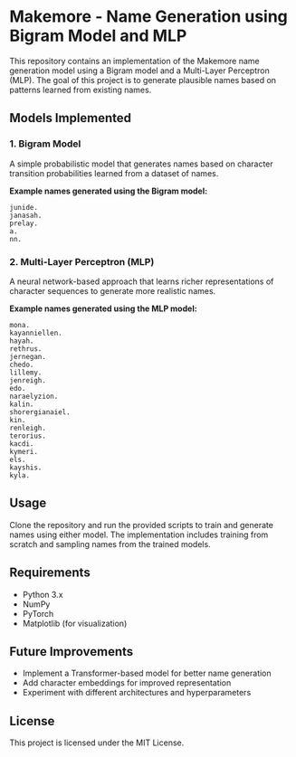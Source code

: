 # Makemore - Name Generation using Bigram Model and MLP

This repository contains an implementation of the Makemore name generation model using a Bigram model and a Multi-Layer Perceptron (MLP). The goal of this project is to generate plausible names based on patterns learned from existing names.

## Models Implemented

### 1. Bigram Model
A simple probabilistic model that generates names based on character transition probabilities learned from a dataset of names.

**Example names generated using the Bigram model:**
```
junide.
janasah.
prelay.
a.
nn.
```

### 2. Multi-Layer Perceptron (MLP)
A neural network-based approach that learns richer representations of character sequences to generate more realistic names.

**Example names generated using the MLP model:**
```
mona.
kayanniellen.
hayah.
rethrus.
jernegan.
chedo.
lillemy.
jenreigh.
edo.
naraelyzion.
kalin.
shorergianaiel.
kin.
renleigh.
terorius.
kacdi.
kymeri.
els.
kayshis.
kyla.
```

## Usage
Clone the repository and run the provided scripts to train and generate names using either model. The implementation includes training from scratch and sampling names from the trained models.

## Requirements
- Python 3.x
- NumPy
- PyTorch
- Matplotlib (for visualization)

## Future Improvements
- Implement a Transformer-based model for better name generation
- Add character embeddings for improved representation
- Experiment with different architectures and hyperparameters

## License
This project is licensed under the MIT License.

